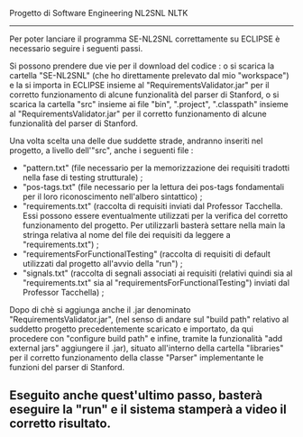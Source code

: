 
Progetto di Software Engineering
NL2SNL 
NLTK

------------------------------------------------------------------------

Per poter lanciare il programma SE-NL2SNL correttamente su ECLIPSE è necessario seguire i seguenti passi.

Si possono prendere due vie per il download del codice : 
o si scarica la cartella "SE-NL2SNL" (che ho direttamente prelevato dal mio "workspace") e la si importa in ECLIPSE insieme al "RequirementsValidator.jar" per il corretto funzionamento di alcune funzionalità del parser di Stanford,
o si scarica la cartella "src" insieme ai file "bin", ".project", ".classpath" insieme al "RequirementsValidator.jar" per il corretto funzionamento di alcune funzionalità del parser di Stanford.

Una volta scelta una delle due suddette strade, andranno inseriti nel progetto, a livello dell'"src", anche i seguenti file :

- "pattern.txt" (file necessario per la memorizzazione dei requisiti tradotti nella fase di testing strutturale) ;
- "pos-tags.txt" (file necessario per la lettura dei pos-tags fondamentali per il loro riconoscimento nell'albero sintattico) ;
- "requirements.txt" (raccolta di requisiti inviati dal Professor Tacchella. Essi possono essere eventualmente utilizzati per la verifica del corretto funzionamento del progetto. Per utilizzarli basterà settare nella main la stringa relativa al nome del file dei requisiti da leggere a "requirements.txt") ;
- "requirementsForFunctionalTesting" (raccolta di requisiti di default utilizzati dal progetto all'avvio della "run") ;
- "signals.txt" (raccolta di segnali associati ai requisiti (relativi quindi sia al "requirements.txt" sia al "requirementsForFunctionalTesting") inviati dal Professor Tacchella) ;

Dopo di chè si aggiunga anche il .jar denominato "RequirementsValidator.jar", (nel senso di andare sul "build path" relativo al suddetto progetto precedentemente scaricato e importato, da qui procedere con "configure build path" e infine, tramite la funzionalità "add external jars" aggiungere il .jar), situato all'interno della cartella "libraries" per il corretto funzionamento della classe "Parser" implementante le funzioni del parser di Stanford.

Eseguito anche quest'ultimo passo, basterà eseguire la "run" e il sistema stamperà a video il corretto risultato.
------------------------------------------------------------------------
